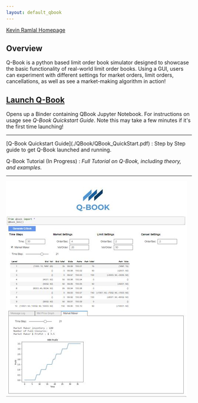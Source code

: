 ```yaml
---
layout: default_qbook
---
```

[Kevin Ramlal Homepage](https://kevinramlal.github.io)

## Overview

Q-Book is a python based limit order book simulator designed to showcase the basic functionality of real-world limit order books. Using a GUI, users can experiment with different settings for market orders, limit orders, cancellations, as well as see a market-making algorithm in action! 


## [Launch Q-Book](https://mybinder.org/v2/gh/kevinramlal/Q-Book/master?filepath=.%2FQBook.ipynb)
Opens up a Binder containing QBook Jupyter Notebook. For instructions on usage see *Q-Book Quickstart Guide*. Note this may take a few minutes if it's the first time launching!
<hr>
[Q-Book Quickstart Guide](./QBook/QBook_QuickStart.pdf) : Step by Step guide to get Q-Book launched and running. 

Q-Book Tutorial (In Progress) : *Full Tutorial on Q-Book, including theory, and examples.*

<hr>

![Q-BOOK](./qbooksample.jpg)